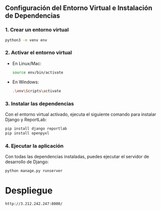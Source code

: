 ## Configuración del Entorno Virtual e Instalación de Dependencias

### 1. Crear un entorno virtual
```bash
python3 -m venv env
```

### 2. Activar el entorno virtual

- En Linux/Mac:
  ```bash
  source env/bin/activate
  ```
  
- En Windows:
  ```bash
  .\env\Scripts\activate
  ```

### 3. Instalar las dependencias

Con el entorno virtual activado, ejecuta el siguiente comando para instalar Django y ReportLab:

```bash
pip install django reportlab
pip install openpyxl
```

### 4. Ejecutar la aplicación

Con todas las dependencias instaladas, puedes ejecutar el servidor de desarrollo de Django:

```bash
python manage.py runserver
```
# Despliegue
```bash
http://3.212.242.247:8000/
```
